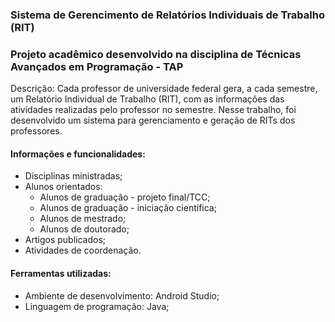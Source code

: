 ### Sistema de Gerencimento de Relatórios Individuais de Trabalho (RIT)
### Projeto acadêmico desenvolvido na disciplina de Técnicas Avançados em Programação - TAP
  
  Descrição: Cada professor de universidade federal gera, a cada semestre, um Relatório Individual de Trabalho (RIT), com as informações das atividades realizadas pelo professor no semestre. Nesse trabalho, foi desenvolvido um sistema para gerenciamento e geração de RITs dos professores. 
 
 ####   Informações e funcionalidades:
  - Disciplinas ministradas;
  - Alunos orientados:
    - Alunos de graduação - projeto final/TCC;
    - Alunos de graduação - iniciação científica;
    - Alunos de mestrado;
    - Alunos de doutorado;
  - Artigos publicados;
  - Atividades de coordenação.
    
#### Ferramentas utilizadas:
  - Ambiente de desenvolvimento: Android Studio;
  - Linguagem de programação: Java;
    

        

          


